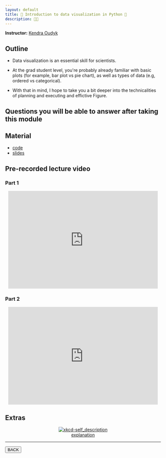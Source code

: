 ```yaml
---
layout: default
title: 👀 Introduction to data visualization in Python 🐍
description: 👀🐍
---
```


**Instructor:** [Kendra Oudyk](https://koudyk.github.io/)

## Outline

-   Data visualization is an essential skill for scientists.

-   At the grad student level, you're probably already familiar with basic plots
    (for example, bar plot vs pie chart), as well as types of data (e.g, ordered vs categorical).

-   With that in mind, I hope to take you a bit deeper
    into the technicalities of planning and executing and effictive Figure.

## Questions you will be able to answer after taking this module

<!-- TODO -->

## Material

-   [code](https://github.com/neurodatascience/QLS-course-materials/tree/main/Lectures/2024/10_intro_to_data_visualization)
-   [slides](https://github.com/neurodatascience/QLS-course-materials/tree/main/Lectures/2024/10_intro_to_data_visualization/lectures)

## Pre-recorded lecture video

### Part 1

<div style="display: flex; justify-content: center; margin: 10px">

  <iframe
    width="560"
    height="315"
    src="https://www.youtube.com/embed/dqf5gmY7vE0?si=abtvx9YQdx1LA4Sd"
    title="YouTube video player"
    frameborder="0"
    allow="accelerometer; autoplay; clipboard-write; encrypted-media; gyroscope; picture-in-picture; web-share" referrerpolicy="strict-origin-when-cross-origin"
    allowfullscreen>
  </iframe>

</div>

### Part 2

<div style="display: flex; justify-content: center; margin: 10px">

  <iframe
    width="560"
    height="315"
    src="https://www.youtube.com/embed/DrOICNoOfEA?si=1csrjBNnE6Xl_hz7"
    title="YouTube video player"
    frameborder="0"
    allow="accelerometer; autoplay; clipboard-write; encrypted-media; gyroscope; picture-in-picture; web-share" referrerpolicy="strict-origin-when-cross-origin"
    allowfullscreen>
  </iframe>

</div>

## Extras

<div style="display: flex; flex-direction: column; justify-content: center; align-items: center; margin: 10px">
  <a href="https://xkcd.com/688/">
    <img src="https://imgs.xkcd.com/comics/self_description.png" alt="xkcd-self_description">
  </a>
    <a href="https://www.explainxkcd.com/wiki/index.php/688">explanation</a>
</div>

---

<a href="{{ site.url }}/lectures-materials/latest.html"><button>BACK</button></a>
